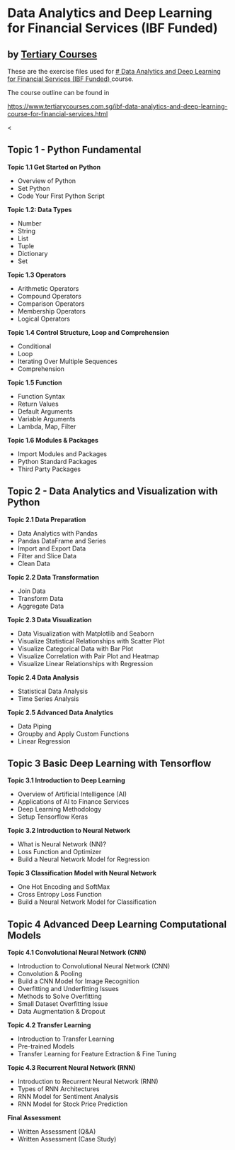 # Data Analytics and Deep Learning for Financial Services (IBF Funded)
## by [Tertiary Courses](https://www.tertiarycourses.com.sg/)

These are the exercise files used for [# Data Analytics and Deep Learning for Financial Services (IBF Funded) ](https://www.tertiarycourses.com.sg/ibf-data-analytics-and-deep-learning-course-for-financial-services.html) course. 

The course outline can be found in 

https://www.tertiarycourses.com.sg/ibf-data-analytics-and-deep-learning-course-for-financial-services.html

<<h2>Topic 1 - Python Fundamental</h2>
<p><strong>Topic 1.1 Get Started on Python</strong></p>
<ul>
<li>Overview of Python</li>
<li>Set Python</li>
<li>Code Your First Python Script</li>
</ul>
<p><strong>Topic 1.2: Data Types</strong> </p>
<ul>
<li>Number</li>
<li>String</li>
<li>List</li>
<li>Tuple</li>
<li>Dictionary</li>
<li>Set</li>
</ul>
<p><strong>Topic 1.3 Operators</strong> </p>
<ul>
<li>Arithmetic Operators</li>
<li>Compound Operators</li>
<li>Comparison Operators</li>
<li>Membership Operators</li>
<li>Logical Operators</li>
</ul>
<p><strong>Topic 1.4 Control Structure, Loop and Comprehension</strong> </p>
<ul>
<li>Conditional</li>
<li>Loop</li>
<li>Iterating Over Multiple Sequences</li>
<li>Comprehension</li>
</ul>
<p><strong>Topic 1.5 Function</strong> </p>
<ul>
<li>Function Syntax</li>
<li>Return Values</li>
<li>Default Arguments</li>
<li>Variable Arguments</li>
<li>Lambda, Map, Filter</li>
</ul>
<p><strong>Topic 1.6 Modules &amp; Packages</strong> </p>
<ul>
<li>Import Modules and Packages</li>
<li>Python Standard Packages</li>
<li>Third Party Packages</li>
</ul>
<h2>Topic 2 - Data Analytics and Visualization with Python</h2>
<p><strong>Topic 2.1 Data Preparation</strong></p>
<ul>
<li>Data Analytics with Pandas</li>
<li>Pandas DataFrame and Series</li>
<li>Import and Export Data</li>
<li>Filter and Slice Data</li>
<li>Clean Data</li>
</ul>
<p><strong>Topic 2.2 Data Transformation</strong></p>
<ul>
<li>Join Data</li>
<li>Transform Data</li>
<li>Aggregate Data</li>
</ul>
<p><strong>Topic 2.3 Data Visualization</strong></p>
<ul>
<li>Data Visualization with Matplotlib and Seaborn</li>
<li>Visualize Statistical Relationships with Scatter Plot</li>
<li>Visualize Categorical Data with Bar Plot</li>
<li>Visualize Correlation with Pair Plot and Heatmap</li>
<li>Visualize Linear Relationships with Regression</li>
</ul>
<p><strong>Topic 2.4 Data Analysis</strong></p>
<ul>
<li>Statistical Data Analysis</li>
<li>Time Series Analysis</li>
</ul>
<p><strong>Topic 2.5 Advanced Data Analytics</strong></p>
<ul>
<li>Data Piping</li>
<li>Groupby and Apply Custom Functions</li>
<li>Linear Regression</li>
</ul>
<h2>Topic 3 Basic Deep Learning with Tensorflow</h2>
<p><strong>Topic 3.1 Introduction to Deep Learning</strong></p>
<ul>
<li>Overview of Artificial Intelligence (AI)</li>
<li>Applications of AI to Finance Services</li>
<li>Deep Learning Methodology</li>
<li>Setup Tensorflow Keras</li>
</ul>
<p><strong>Topic 3.2 Introduction to Neural Network</strong></p>
<ul>
<li>What is Neural Network (NN)?</li>
<li>Loss Function and Optimizer</li>
<li>Build a Neural Network Model for Regression</li>
</ul>
<p><strong>Topic 3 Classification Model with Neural Network</strong></p>
<ul>
<li>One Hot Encoding and SoftMax</li>
<li>Cross Entropy Loss Function</li>
<li>Build a Neural Network Model for Classification</li>
</ul>
<h2>Topic 4 Advanced Deep Learning Computational Models</h2>
<p><strong>Topic 4.1 Convolutional Neural Network (CNN) </strong></p>
<ul>
<li>Introduction to Convolutional Neural Network (CNN)</li>
<li>Convolution &amp; Pooling</li>
<li>Build a CNN Model for Image Recognition</li>
<li>Overfitting and Underfitting Issues</li>
<li>Methods to Solve Overfitting</li>
<li>Small Dataset Overfitting Issue</li>
<li>Data Augmentation &amp; Dropout</li>
</ul>
<p><strong>Topic 4.2 Transfer Learning</strong></p>
<ul>
<li>Introduction to Transfer Learning</li>
<li>Pre-trained Models</li>
<li>Transfer Learning for Feature Extraction &amp; Fine Tuning</li>
</ul>
<p><strong>Topic 4.3 Recurrent Neural Network (RNN)</strong></p>
<ul>
<li>Introduction to Recurrent Neural Network (RNN)</li>
<li>Types of RNN Architectures</li>
<li>RNN Model for Sentiment Analysis</li>
<li>RNN Model for Stock Price Prediction</li>
</ul>
<p><strong>Final Assessment</strong></p>
<ul>
<li>Written Assessment (Q&amp;A)</li>
<li>Written Assessment (Case Study)</li>
</ul>
